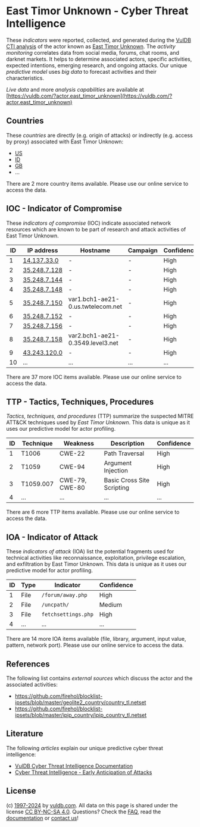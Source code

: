 # East Timor Unknown - Cyber Threat Intelligence

These _indicators_ were reported, collected, and generated during the [VulDB CTI analysis](https://vuldb.com/?kb.cti) of the actor known as [East Timor Unknown](https://vuldb.com/?actor.east_timor_unknown). The _activity monitoring_ correlates data from social media, forums, chat rooms, and darknet markets. It helps to determine associated actors, specific activities, expected intentions, emerging research, and ongoing attacks. Our unique _predictive model_ uses _big data_ to forecast activities and their characteristics.

_Live data_ and more _analysis capabilities_ are available at [https://vuldb.com/?actor.east_timor_unknown](https://vuldb.com/?actor.east_timor_unknown)

## Countries

These _countries_ are directly (e.g. origin of attacks) or indirectly (e.g. access by proxy) associated with East Timor Unknown:

* [US](https://vuldb.com/?country.us)
* [ID](https://vuldb.com/?country.id)
* [GB](https://vuldb.com/?country.gb)
* ...

There are 2 more country items available. Please use our online service to access the data.

## IOC - Indicator of Compromise

These _indicators of compromise_ (IOC) indicate associated network resources which are known to be part of research and attack activities of East Timor Unknown.

ID | IP address | Hostname | Campaign | Confidence
-- | ---------- | -------- | -------- | ----------
1 | [14.137.33.0](https://vuldb.com/?ip.14.137.33.0) | - | - | High
2 | [35.248.7.128](https://vuldb.com/?ip.35.248.7.128) | - | - | High
3 | [35.248.7.144](https://vuldb.com/?ip.35.248.7.144) | - | - | High
4 | [35.248.7.148](https://vuldb.com/?ip.35.248.7.148) | - | - | High
5 | [35.248.7.150](https://vuldb.com/?ip.35.248.7.150) | var1.bch1-ae21-0.us.twtelecom.net | - | High
6 | [35.248.7.152](https://vuldb.com/?ip.35.248.7.152) | - | - | High
7 | [35.248.7.156](https://vuldb.com/?ip.35.248.7.156) | - | - | High
8 | [35.248.7.158](https://vuldb.com/?ip.35.248.7.158) | var2.bch1-ae21-0.3549.level3.net | - | High
9 | [43.243.120.0](https://vuldb.com/?ip.43.243.120.0) | - | - | High
10 | ... | ... | ... | ...

There are 37 more IOC items available. Please use our online service to access the data.

## TTP - Tactics, Techniques, Procedures

_Tactics, techniques, and procedures_ (TTP) summarize the suspected MITRE ATT&CK techniques used by _East Timor Unknown_. This data is unique as it uses our predictive model for actor profiling.

ID | Technique | Weakness | Description | Confidence
-- | --------- | -------- | ----------- | ----------
1 | T1006 | CWE-22 | Path Traversal | High
2 | T1059 | CWE-94 | Argument Injection | High
3 | T1059.007 | CWE-79, CWE-80 | Basic Cross Site Scripting | High
4 | ... | ... | ... | ...

There are 6 more TTP items available. Please use our online service to access the data.

## IOA - Indicator of Attack

These _indicators of attack_ (IOA) list the potential fragments used for technical activities like reconnaissance, exploitation, privilege escalation, and exfiltration by East Timor Unknown. This data is unique as it uses our predictive model for actor profiling.

ID | Type | Indicator | Confidence
-- | ---- | --------- | ----------
1 | File | `/forum/away.php` | High
2 | File | `/uncpath/` | Medium
3 | File | `fetchsettings.php` | High
4 | ... | ... | ...

There are 14 more IOA items available (file, library, argument, input value, pattern, network port). Please use our online service to access the data.

## References

The following list contains _external sources_ which discuss the actor and the associated activities:

* https://github.com/firehol/blocklist-ipsets/blob/master/geolite2_country/country_tl.netset
* https://github.com/firehol/blocklist-ipsets/blob/master/ipip_country/ipip_country_tl.netset

## Literature

The following _articles_ explain our unique predictive cyber threat intelligence:

* [VulDB Cyber Threat Intelligence Documentation](https://vuldb.com/?kb.cti)
* [Cyber Threat Intelligence - Early Anticipation of Attacks](https://www.scip.ch/en/?labs.20201022)

## License

(c) [1997-2024](https://vuldb.com/?kb.changelog) by [vuldb.com](https://vuldb.com/?kb.about). All data on this page is shared under the license [CC BY-NC-SA 4.0](https://creativecommons.org/licenses/by-nc-sa/4.0/). Questions? Check the [FAQ](https://vuldb.com/?kb.faq), read the [documentation](https://vuldb.com/?kb) or [contact us](https://vuldb.com/?contact)!
